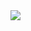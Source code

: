 <img src="https://capsule-render.vercel.app/api?type=waving&color=auto&height=300&section=header&text=just%20Do%20It!!&fontSize=52" />

